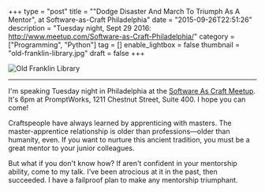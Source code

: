 +++
type = "post"
title = "\"Dodge Disaster And March To Triumph As A Mentor\", at Software-as-Craft Philadelphia"
date = "2015-09-26T22:51:26"
description = "Tuesday night, Sept 29 2016: http://www.meetup.com/Software-as-Craft-Philadelphia/"
category = ["Programming", "Python"]
tag = []
enable_lightbox = false
thumbnail = "old-franklin-library.jpg"
draft = false
+++

<p><img style="display:block; margin-left:auto; margin-right:auto;" src="old-franklin-library.jpg" alt="Old Franklin Library" title="Old Franklin Library" /></p>
<hr />
<p>I'm speaking Tuesday night in Philadelphia at the <a href="http://www.meetup.com/Software-as-Craft-Philadelphia/">Software As Craft Meetup</a>. It's 6pm at PromptWorks, 1211 Chestnut Street, Suite 400. I hope you can come!</p>
<p>Craftspeople have always learned by apprenticing with masters. The master-apprentice relationship is older than professions&mdash;older than humanity, even. If you want to nurture this ancient tradition, you must be a great mentor to your junior colleagues.</p>
<p>But what if you don't know how? If aren't confident in your mentorship ability, come to my talk. I've been atrocious at it in the past, then succeeded. I have a failproof plan to make any mentorship triumphant.</p>
